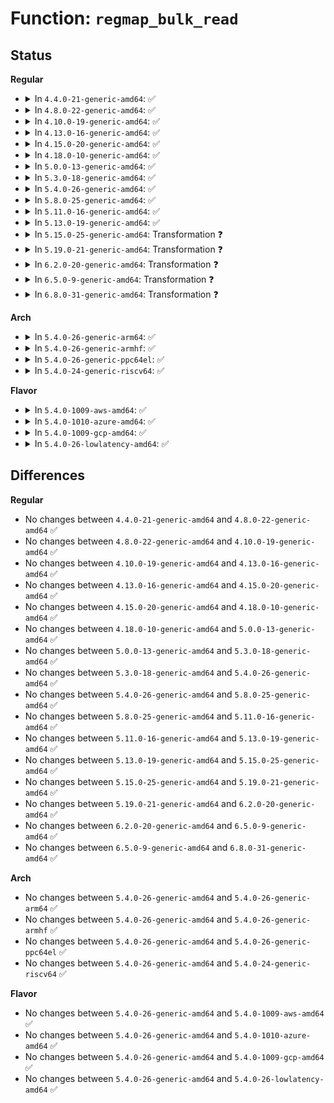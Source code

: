 # Function: <code>regmap_bulk_read</code>

## Status
<b>Regular</b>
<ul>
<li>
<details>
<summary>In <code>4.4.0-21-generic-amd64</code>: ✅</summary>

```c
int regmap_bulk_read(struct regmap * map, unsigned int reg, void * val, size_t val_count)
```

```json
{
  "name": "regmap_bulk_read",
  "collision_type": "Unique Global",
  "inline_type": "No",
  "funcs": [
    {
      "addr": 18446744071584504544,
      "name": "regmap_bulk_read",
      "external": true,
      "loc": "drivers/base/regmap/regmap.c:2410",
      "file": "drivers/base/regmap/regmap.c",
      "inline": "seen, unknown",
      "caller_inline": [],
      "caller_func": [
        "drivers/base/regmap/regmap-irq.c:regmap_irq_thread",
        "drivers/misc/bmp085.c:bmp085_update_raw_temperature",
        "drivers/misc/bmp085.c:show_pressure",
        "drivers/misc/bmp085.c:bmp085_probe",
        "drivers/misc/bmp085.c:bmp085_probe",
        "drivers/mfd/arizona-core.c:arizona_overclocked",
        "drivers/mfd/wm8400-core.c:wm8400_block_read",
        "drivers/mfd/wm831x-core.c:wm831x_bulk_read",
        "drivers/mfd/twl-core.c:twl_i2c_read",
        "drivers/mfd/lp8788.c:lp8788_read_multi_bytes",
        "drivers/mfd/tps6586x.c:tps6586x_i2c_probe"
      ]
    }
  ],
  "symbols": [
    {
      "addr": 18446744071584504544,
      "name": "regmap_bulk_read",
      "section": ".text",
      "bind": "STB_GLOBAL",
      "size": 727
    }
  ]
}
```
</details>
</li>
<li>
<details>
<summary>In <code>4.8.0-22-generic-amd64</code>: ✅</summary>

```c
int regmap_bulk_read(struct regmap * map, unsigned int reg, void * val, size_t val_count)
```

```json
{
  "name": "regmap_bulk_read",
  "collision_type": "Unique Global",
  "inline_type": "No",
  "funcs": [
    {
      "addr": 18446744071584851312,
      "name": "regmap_bulk_read",
      "external": true,
      "loc": "drivers/base/regmap/regmap.c:2510",
      "file": "drivers/base/regmap/regmap.c",
      "inline": "seen, unknown",
      "caller_inline": [],
      "caller_func": [
        "drivers/base/regmap/regmap-irq.c:regmap_irq_thread",
        "drivers/mfd/arizona-core.c:arizona_overclocked",
        "drivers/mfd/wm8400-core.c:wm8400_block_read",
        "drivers/mfd/wm831x-core.c:wm831x_bulk_read",
        "drivers/mfd/twl-core.c:twl_i2c_read",
        "drivers/mfd/lp8788.c:lp8788_read_multi_bytes",
        "drivers/mfd/tps6586x.c:tps6586x_i2c_probe"
      ]
    }
  ],
  "symbols": [
    {
      "addr": 18446744071584851312,
      "name": "regmap_bulk_read",
      "section": ".text",
      "bind": "STB_GLOBAL",
      "size": 761
    }
  ]
}
```
</details>
</li>
<li>
<details>
<summary>In <code>4.10.0-19-generic-amd64</code>: ✅</summary>

```c
int regmap_bulk_read(struct regmap * map, unsigned int reg, void * val, size_t val_count)
```

```json
{
  "name": "regmap_bulk_read",
  "collision_type": "Unique Global",
  "inline_type": "No",
  "funcs": [
    {
      "addr": 18446744071585044848,
      "name": "regmap_bulk_read",
      "external": true,
      "loc": "drivers/base/regmap/regmap.c:2548",
      "file": "drivers/base/regmap/regmap.c",
      "inline": "seen, unknown",
      "caller_inline": [],
      "caller_func": [
        "drivers/base/regmap/regmap-irq.c:regmap_irq_thread",
        "drivers/mfd/arizona-core.c:arizona_overclocked",
        "drivers/mfd/wm8400-core.c:wm8400_block_read",
        "drivers/mfd/wm831x-core.c:wm831x_bulk_read",
        "drivers/mfd/twl-core.c:twl_i2c_read",
        "drivers/mfd/lp8788.c:lp8788_read_multi_bytes",
        "drivers/mfd/tps6586x.c:tps6586x_i2c_probe"
      ]
    }
  ],
  "symbols": [
    {
      "addr": 18446744071585044848,
      "name": "regmap_bulk_read",
      "section": ".text",
      "bind": "STB_GLOBAL",
      "size": 761
    }
  ]
}
```
</details>
</li>
<li>
<details>
<summary>In <code>4.13.0-16-generic-amd64</code>: ✅</summary>

```c
int regmap_bulk_read(struct regmap * map, unsigned int reg, void * val, size_t val_count)
```

```json
{
  "name": "regmap_bulk_read",
  "collision_type": "Unique Global",
  "inline_type": "No",
  "funcs": [
    {
      "addr": 18446744071585129280,
      "name": "regmap_bulk_read",
      "external": true,
      "loc": "drivers/base/regmap/regmap.c:2553",
      "file": "drivers/base/regmap/regmap.c",
      "inline": "seen, unknown",
      "caller_inline": [],
      "caller_func": [
        "drivers/base/regmap/regmap-irq.c:regmap_irq_thread",
        "drivers/mfd/arizona-core.c:arizona_overclocked",
        "drivers/mfd/wm8400-core.c:wm8400_block_read",
        "drivers/mfd/wm831x-core.c:wm831x_bulk_read",
        "drivers/mfd/twl-core.c:twl_i2c_read",
        "drivers/mfd/lp8788.c:lp8788_read_multi_bytes",
        "drivers/mfd/tps6586x.c:tps6586x_i2c_probe"
      ]
    }
  ],
  "symbols": [
    {
      "addr": 18446744071585129280,
      "name": "regmap_bulk_read",
      "section": ".text",
      "bind": "STB_GLOBAL",
      "size": 761
    }
  ]
}
```
</details>
</li>
<li>
<details>
<summary>In <code>4.15.0-20-generic-amd64</code>: ✅</summary>

```c
int regmap_bulk_read(struct regmap * map, unsigned int reg, void * val, size_t val_count)
```

```json
{
  "name": "regmap_bulk_read",
  "collision_type": "Unique Global",
  "inline_type": "No",
  "funcs": [
    {
      "addr": 18446744071585555824,
      "name": "regmap_bulk_read",
      "external": true,
      "loc": "drivers/base/regmap/regmap.c:2632",
      "file": "drivers/base/regmap/regmap.c",
      "inline": "seen, unknown",
      "caller_inline": [],
      "caller_func": [
        "drivers/base/regmap/regmap-irq.c:regmap_irq_thread",
        "drivers/mfd/arizona-core.c:arizona_overclocked",
        "drivers/mfd/wm8400-core.c:wm8400_block_read",
        "drivers/mfd/wm831x-core.c:wm831x_bulk_read",
        "drivers/mfd/twl-core.c:twl_i2c_read",
        "drivers/mfd/lp8788.c:lp8788_read_multi_bytes",
        "drivers/mfd/tps6586x.c:tps6586x_i2c_probe"
      ]
    }
  ],
  "symbols": [
    {
      "addr": 18446744071585555824,
      "name": "regmap_bulk_read",
      "section": ".text",
      "bind": "STB_GLOBAL",
      "size": 770
    }
  ]
}
```
</details>
</li>
<li>
<details>
<summary>In <code>4.18.0-10-generic-amd64</code>: ✅</summary>

```c
int regmap_bulk_read(struct regmap * map, unsigned int reg, void * val, size_t val_count)
```

```json
{
  "name": "regmap_bulk_read",
  "collision_type": "Unique Global",
  "inline_type": "No",
  "funcs": [
    {
      "addr": 18446744071585802464,
      "name": "regmap_bulk_read",
      "external": true,
      "loc": "drivers/base/regmap/regmap.c:2635",
      "file": "drivers/base/regmap/regmap.c",
      "inline": "seen, unknown",
      "caller_inline": [],
      "caller_func": [
        "drivers/base/regmap/regmap-irq.c:regmap_irq_thread",
        "drivers/mfd/arizona-core.c:arizona_overclocked",
        "drivers/mfd/wm8400-core.c:wm8400_block_read",
        "drivers/mfd/wm831x-core.c:wm831x_bulk_read",
        "drivers/mfd/twl-core.c:twl_i2c_read",
        "drivers/mfd/lp8788.c:lp8788_read_multi_bytes",
        "drivers/mfd/tps6586x.c:tps6586x_i2c_probe"
      ]
    }
  ],
  "symbols": [
    {
      "addr": 18446744071585802464,
      "name": "regmap_bulk_read",
      "section": ".text",
      "bind": "STB_GLOBAL",
      "size": 507
    }
  ]
}
```
</details>
</li>
<li>
<details>
<summary>In <code>5.0.0-13-generic-amd64</code>: ✅</summary>

```c
int regmap_bulk_read(struct regmap * map, unsigned int reg, void * val, size_t val_count)
```

```json
{
  "name": "regmap_bulk_read",
  "collision_type": "Unique Global",
  "inline_type": "No",
  "funcs": [
    {
      "addr": 18446744071585935840,
      "name": "regmap_bulk_read",
      "external": true,
      "loc": "drivers/base/regmap/regmap.c:2795",
      "file": "drivers/base/regmap/regmap.c",
      "inline": "seen, unknown",
      "caller_inline": [],
      "caller_func": [
        "drivers/base/regmap/regmap-irq.c:regmap_irq_thread",
        "drivers/mfd/arizona-core.c:arizona_overclocked",
        "drivers/mfd/wm8400-core.c:wm8400_block_read",
        "drivers/mfd/wm831x-core.c:wm831x_bulk_read",
        "drivers/mfd/twl-core.c:twl_i2c_read",
        "drivers/mfd/lp8788.c:lp8788_read_multi_bytes",
        "drivers/mfd/tps6586x.c:tps6586x_i2c_probe"
      ]
    }
  ],
  "symbols": [
    {
      "addr": 18446744071585935840,
      "name": "regmap_bulk_read",
      "section": ".text",
      "bind": "STB_GLOBAL",
      "size": 507
    }
  ]
}
```
</details>
</li>
<li>
<details>
<summary>In <code>5.3.0-18-generic-amd64</code>: ✅</summary>

```c
int regmap_bulk_read(struct regmap * map, unsigned int reg, void * val, size_t val_count)
```

```json
{
  "name": "regmap_bulk_read",
  "collision_type": "Unique Global",
  "inline_type": "No",
  "funcs": [
    {
      "addr": 18446744071586177152,
      "name": "regmap_bulk_read",
      "external": true,
      "loc": "drivers/base/regmap/regmap.c:2792",
      "file": "drivers/base/regmap/regmap.c",
      "inline": "seen, unknown",
      "caller_inline": [],
      "caller_func": [
        "drivers/base/regmap/regmap-irq.c:regmap_irq_thread",
        "drivers/mfd/arizona-core.c:arizona_overclocked",
        "drivers/mfd/wm831x-core.c:wm831x_bulk_read",
        "drivers/mfd/twl-core.c:twl_i2c_read",
        "drivers/mfd/lp8788.c:lp8788_read_multi_bytes",
        "drivers/mfd/tps6586x.c:tps6586x_i2c_probe"
      ]
    }
  ],
  "symbols": [
    {
      "addr": 18446744071586177152,
      "name": "regmap_bulk_read",
      "section": ".text",
      "bind": "STB_GLOBAL",
      "size": 507
    }
  ]
}
```
</details>
</li>
<li>
<details>
<summary>In <code>5.4.0-26-generic-amd64</code>: ✅</summary>

```c
int regmap_bulk_read(struct regmap * map, unsigned int reg, void * val, size_t val_count)
```

```json
{
  "name": "regmap_bulk_read",
  "collision_type": "Unique Global",
  "inline_type": "No",
  "funcs": [
    {
      "addr": 18446744071586325664,
      "name": "regmap_bulk_read",
      "external": true,
      "loc": "drivers/base/regmap/regmap.c:2799",
      "file": "drivers/base/regmap/regmap.c",
      "inline": "seen, unknown",
      "caller_inline": [],
      "caller_func": [
        "drivers/base/regmap/regmap-irq.c:regmap_irq_thread",
        "drivers/mfd/arizona-core.c:arizona_overclocked",
        "drivers/mfd/wm831x-core.c:wm831x_bulk_read",
        "drivers/mfd/twl-core.c:twl_i2c_read",
        "drivers/mfd/lp8788.c:lp8788_read_multi_bytes",
        "drivers/mfd/tps6586x.c:tps6586x_i2c_probe"
      ]
    }
  ],
  "symbols": [
    {
      "addr": 18446744071586325664,
      "name": "regmap_bulk_read",
      "section": ".text",
      "bind": "STB_GLOBAL",
      "size": 507
    }
  ]
}
```
</details>
</li>
<li>
<details>
<summary>In <code>5.8.0-25-generic-amd64</code>: ✅</summary>

```c
int regmap_bulk_read(struct regmap * map, unsigned int reg, void * val, size_t val_count)
```

```json
{
  "name": "regmap_bulk_read",
  "collision_type": "Unique Global",
  "inline_type": "No",
  "funcs": [
    {
      "addr": 18446744071587095744,
      "name": "regmap_bulk_read",
      "external": true,
      "loc": "drivers/base/regmap/regmap.c:2794",
      "file": "drivers/base/regmap/regmap.c",
      "inline": "seen, unknown",
      "caller_inline": [],
      "caller_func": [
        "drivers/acpi/pmic/intel_pmic_xpower.c:intel_xpower_pmic_get_raw_temp",
        "drivers/acpi/pmic/intel_pmic_chtdc_ti.c:chtdc_ti_pmic_get_raw_temp",
        "drivers/base/regmap/regmap-irq.c:regmap_irq_thread",
        "drivers/mfd/arizona-core.c:arizona_overclocked",
        "drivers/mfd/wm831x-core.c:wm831x_bulk_read",
        "drivers/mfd/twl-core.c:twl_i2c_read",
        "drivers/mfd/lp8788.c:lp8788_read_multi_bytes",
        "drivers/mfd/tps6586x.c:tps6586x_irq_init",
        "drivers/mfd/tps6586x.c:tps6586x_irq"
      ]
    }
  ],
  "symbols": [
    {
      "addr": 18446744071587095744,
      "name": "regmap_bulk_read",
      "section": ".text",
      "bind": "STB_GLOBAL",
      "size": 560
    }
  ]
}
```
</details>
</li>
<li>
<details>
<summary>In <code>5.11.0-16-generic-amd64</code>: ✅</summary>

```c
int regmap_bulk_read(struct regmap * map, unsigned int reg, void * val, size_t val_count)
```

```json
{
  "name": "regmap_bulk_read",
  "collision_type": "Unique Global",
  "inline_type": "No",
  "funcs": [
    {
      "addr": 18446744071587181792,
      "name": "regmap_bulk_read",
      "external": true,
      "loc": "drivers/base/regmap/regmap.c:2951",
      "file": "drivers/base/regmap/regmap.c",
      "inline": "seen, unknown",
      "caller_inline": [],
      "caller_func": [
        "drivers/acpi/pmic/intel_pmic_xpower.c:intel_xpower_pmic_get_raw_temp",
        "drivers/acpi/pmic/intel_pmic_chtdc_ti.c:chtdc_ti_pmic_get_raw_temp",
        "drivers/base/regmap/regmap-irq.c:regmap_irq_thread",
        "drivers/mfd/arizona-core.c:arizona_overclocked",
        "drivers/mfd/wm831x-core.c:wm831x_bulk_read",
        "drivers/mfd/twl-core.c:twl_i2c_read",
        "drivers/mfd/lp8788.c:lp8788_read_multi_bytes",
        "drivers/mfd/tps6586x.c:tps6586x_irq_init",
        "drivers/mfd/tps6586x.c:tps6586x_irq"
      ]
    }
  ],
  "symbols": [
    {
      "addr": 18446744071587181792,
      "name": "regmap_bulk_read",
      "section": ".text",
      "bind": "STB_GLOBAL",
      "size": 560
    }
  ]
}
```
</details>
</li>
<li>
<details>
<summary>In <code>5.13.0-19-generic-amd64</code>: ✅</summary>

```c
int regmap_bulk_read(struct regmap * map, unsigned int reg, void * val, size_t val_count)
```

```json
{
  "name": "regmap_bulk_read",
  "collision_type": "Unique Global",
  "inline_type": "No",
  "funcs": [
    {
      "addr": 18446744071587069280,
      "name": "regmap_bulk_read",
      "external": true,
      "loc": "drivers/base/regmap/regmap.c:2951",
      "file": "drivers/base/regmap/regmap.c",
      "inline": "seen, unknown",
      "caller_inline": [],
      "caller_func": [
        "drivers/acpi/pmic/intel_pmic_xpower.c:intel_xpower_pmic_get_raw_temp",
        "drivers/acpi/pmic/intel_pmic_chtdc_ti.c:chtdc_ti_pmic_get_raw_temp",
        "drivers/base/regmap/regmap-irq.c:regmap_irq_thread",
        "drivers/mfd/arizona-core.c:arizona_overclocked",
        "drivers/mfd/wm831x-core.c:wm831x_bulk_read",
        "drivers/mfd/twl-core.c:twl_i2c_read",
        "drivers/mfd/lp8788.c:lp8788_read_multi_bytes",
        "drivers/mfd/tps6586x.c:tps6586x_i2c_probe",
        "drivers/mfd/tps6586x.c:tps6586x_irq"
      ]
    }
  ],
  "symbols": [
    {
      "addr": 18446744071587069280,
      "name": "regmap_bulk_read",
      "section": ".text",
      "bind": "STB_GLOBAL",
      "size": 560
    }
  ]
}
```
</details>
</li>
<li>
<details>
<summary>In <code>5.15.0-25-generic-amd64</code>: Transformation ❓</summary>

```c
int regmap_bulk_read(struct regmap * map, unsigned int reg, void * val, size_t val_count)
```

```json
{
  "name": "regmap_bulk_read",
  "collision_type": "Unique Global",
  "inline_type": "No",
  "funcs": [
    {
      "addr": 0,
      "name": "regmap_bulk_read",
      "external": true,
      "loc": "drivers/base/regmap/regmap.c:2992",
      "file": "drivers/base/regmap/regmap.c",
      "inline": "seen, unknown",
      "caller_inline": [],
      "caller_func": [
        "drivers/acpi/pmic/intel_pmic_xpower.c:intel_xpower_pmic_get_raw_temp",
        "drivers/acpi/pmic/intel_pmic_chtdc_ti.c:chtdc_ti_pmic_get_raw_temp",
        "drivers/base/regmap/regmap-irq.c:regmap_irq_thread",
        "drivers/mfd/wm831x-core.c:wm831x_bulk_read",
        "drivers/mfd/twl-core.c:twl_i2c_read",
        "drivers/mfd/lp8788.c:lp8788_read_multi_bytes",
        "drivers/mfd/tps6586x.c:tps6586x_i2c_probe",
        "drivers/mfd/tps6586x.c:tps6586x_irq"
      ]
    }
  ],
  "symbols": [
    {
      "addr": 18446744071592495977,
      "name": "regmap_bulk_read.cold",
      "section": ".text",
      "bind": "STB_LOCAL",
      "size": 66
    },
    {
      "addr": 18446744071587640384,
      "name": "regmap_bulk_read",
      "section": ".text",
      "bind": "STB_GLOBAL",
      "size": 586
    }
  ]
}
```
</details>
</li>
<li>
<details>
<summary>In <code>5.19.0-21-generic-amd64</code>: Transformation ❓</summary>

```c
int regmap_bulk_read(struct regmap * map, unsigned int reg, void * val, size_t val_count)
```

```json
{
  "name": "regmap_bulk_read",
  "collision_type": "Unique Global",
  "inline_type": "No",
  "funcs": [
    {
      "addr": 0,
      "name": "regmap_bulk_read",
      "external": true,
      "loc": "drivers/base/regmap/regmap.c:3009",
      "file": "drivers/base/regmap/regmap.c",
      "inline": "seen, unknown",
      "caller_inline": [],
      "caller_func": [
        "drivers/acpi/pmic/intel_pmic_xpower.c:intel_xpower_pmic_get_raw_temp",
        "drivers/acpi/pmic/intel_pmic_chtdc_ti.c:chtdc_ti_pmic_get_raw_temp",
        "drivers/base/regmap/regmap-irq.c:regmap_irq_thread",
        "drivers/mfd/wm831x-core.c:wm831x_bulk_read",
        "drivers/mfd/twl-core.c:twl_i2c_read",
        "drivers/mfd/lp8788.c:lp8788_read_multi_bytes",
        "drivers/mfd/tps6586x.c:tps6586x_i2c_probe",
        "drivers/mfd/tps6586x.c:tps6586x_irq"
      ]
    }
  ],
  "symbols": [
    {
      "addr": 18446744071594366327,
      "name": "regmap_bulk_read.cold",
      "section": ".text",
      "bind": "STB_LOCAL",
      "size": 63
    },
    {
      "addr": 18446744071588984144,
      "name": "regmap_bulk_read",
      "section": ".text",
      "bind": "STB_GLOBAL",
      "size": 662
    }
  ]
}
```
</details>
</li>
<li>
<details>
<summary>In <code>6.2.0-20-generic-amd64</code>: Transformation ❓</summary>

```c
int regmap_bulk_read(struct regmap * map, unsigned int reg, void * val, size_t val_count)
```

```json
{
  "name": "regmap_bulk_read",
  "collision_type": "Unique Global",
  "inline_type": "No",
  "funcs": [
    {
      "addr": 0,
      "name": "regmap_bulk_read",
      "external": true,
      "loc": "drivers/base/regmap/regmap.c:3158",
      "file": "drivers/base/regmap/regmap.c",
      "inline": "seen, unknown",
      "caller_inline": [],
      "caller_func": [
        "drivers/acpi/pmic/intel_pmic_xpower.c:intel_xpower_pmic_get_raw_temp",
        "drivers/acpi/pmic/intel_pmic_chtdc_ti.c:chtdc_ti_pmic_get_raw_temp",
        "drivers/base/regmap/regmap-irq.c:regmap_irq_thread",
        "drivers/mfd/wm831x-core.c:wm831x_bulk_read",
        "drivers/mfd/twl-core.c:twl_i2c_read",
        "drivers/mfd/lp8788.c:lp8788_read_multi_bytes",
        "drivers/mfd/tps6586x.c:tps6586x_irq_init",
        "drivers/mfd/tps6586x.c:tps6586x_irq"
      ]
    }
  ],
  "symbols": [
    {
      "addr": 18446744071596249707,
      "name": "regmap_bulk_read.cold",
      "section": ".text",
      "bind": "STB_LOCAL",
      "size": 65
    },
    {
      "addr": 18446744071590504928,
      "name": "regmap_bulk_read",
      "section": ".text",
      "bind": "STB_GLOBAL",
      "size": 774
    }
  ]
}
```
</details>
</li>
<li>
<details>
<summary>In <code>6.5.0-9-generic-amd64</code>: Transformation ❓</summary>

```c
int regmap_bulk_read(struct regmap * map, unsigned int reg, void * val, size_t val_count)
```

```json
{
  "name": "regmap_bulk_read",
  "collision_type": "Unique Global",
  "inline_type": "No",
  "funcs": [
    {
      "addr": 0,
      "name": "regmap_bulk_read",
      "external": true,
      "loc": "drivers/base/regmap/regmap.c:3188",
      "file": "drivers/base/regmap/regmap.c",
      "inline": "seen, unknown",
      "caller_inline": [],
      "caller_func": [
        "drivers/acpi/pmic/intel_pmic_xpower.c:intel_xpower_pmic_get_raw_temp",
        "drivers/acpi/pmic/intel_pmic_chtdc_ti.c:chtdc_ti_pmic_get_raw_temp",
        "drivers/base/regmap/regmap-irq.c:regmap_irq_thread",
        "drivers/mfd/wm831x-core.c:wm831x_bulk_read",
        "drivers/mfd/twl-core.c:twl_i2c_read",
        "drivers/mfd/lp8788.c:lp8788_read_multi_bytes",
        "drivers/mfd/tps6586x.c:tps6586x_irq_init",
        "drivers/mfd/tps6586x.c:tps6586x_irq"
      ]
    }
  ],
  "symbols": [
    {
      "addr": 18446744071596778269,
      "name": "regmap_bulk_read.cold",
      "section": ".text",
      "bind": "STB_LOCAL",
      "size": 65
    },
    {
      "addr": 18446744071590829104,
      "name": "regmap_bulk_read",
      "section": ".text",
      "bind": "STB_GLOBAL",
      "size": 699
    }
  ]
}
```
</details>
</li>
<li>
<details>
<summary>In <code>6.8.0-31-generic-amd64</code>: Transformation ❓</summary>

```c
int regmap_bulk_read(struct regmap * map, unsigned int reg, void * val, size_t val_count)
```

```json
{
  "name": "regmap_bulk_read",
  "collision_type": "Unique Global",
  "inline_type": "No",
  "funcs": [
    {
      "addr": 0,
      "name": "regmap_bulk_read",
      "external": true,
      "loc": "drivers/base/regmap/regmap.c:3076",
      "file": "drivers/base/regmap/regmap.c",
      "inline": "seen, unknown",
      "caller_inline": [],
      "caller_func": [
        "drivers/acpi/pmic/intel_pmic_xpower.c:intel_xpower_pmic_get_raw_temp",
        "drivers/acpi/pmic/intel_pmic_chtdc_ti.c:chtdc_ti_pmic_get_raw_temp",
        "drivers/base/regmap/regmap-irq.c:regmap_irq_thread",
        "drivers/mfd/wm831x-core.c:wm831x_bulk_read",
        "drivers/mfd/twl-core.c:twl_i2c_read",
        "drivers/mfd/lp8788.c:lp8788_read_multi_bytes",
        "drivers/mfd/tps6586x.c:tps6586x_irq_init",
        "drivers/mfd/tps6586x.c:tps6586x_irq"
      ]
    }
  ],
  "symbols": [
    {
      "addr": 18446744071597687204,
      "name": "regmap_bulk_read.cold",
      "section": ".text",
      "bind": "STB_LOCAL",
      "size": 65
    },
    {
      "addr": 18446744071591172160,
      "name": "regmap_bulk_read",
      "section": ".text",
      "bind": "STB_GLOBAL",
      "size": 677
    }
  ]
}
```
</details>
</li>
</ul>
<b>Arch</b>
<ul>
<li>
<details>
<summary>In <code>5.4.0-26-generic-arm64</code>: ✅</summary>

```c
int regmap_bulk_read(struct regmap * map, unsigned int reg, void * val, size_t val_count)
```

```json
{
  "name": "regmap_bulk_read",
  "collision_type": "Unique Global",
  "inline_type": "No",
  "funcs": [
    {
      "addr": 18446603336499162448,
      "name": "regmap_bulk_read",
      "external": true,
      "loc": "drivers/base/regmap/regmap.c:2799",
      "file": "drivers/base/regmap/regmap.c",
      "inline": "seen, unknown",
      "caller_inline": [],
      "caller_func": [
        "drivers/base/regmap/regmap-irq.c:regmap_irq_thread",
        "drivers/mfd/arizona-core.c:arizona_overclocked",
        "drivers/mfd/wm831x-core.c:wm831x_bulk_read",
        "drivers/mfd/twl-core.c:twl_i2c_read",
        "drivers/mfd/lp8788.c:lp8788_read_multi_bytes",
        "drivers/mfd/tps6586x.c:tps6586x_i2c_probe"
      ]
    }
  ],
  "symbols": [
    {
      "addr": 18446603336499162448,
      "name": "regmap_bulk_read",
      "section": ".text",
      "bind": "STB_GLOBAL",
      "size": 544
    }
  ]
}
```
</details>
</li>
<li>
<details>
<summary>In <code>5.4.0-26-generic-armhf</code>: ✅</summary>

```c
int regmap_bulk_read(struct regmap * map, unsigned int reg, void * val, size_t val_count)
```

```json
{
  "name": "regmap_bulk_read",
  "collision_type": "Unique Global",
  "inline_type": "No",
  "funcs": [
    {
      "addr": 3231698112,
      "name": "regmap_bulk_read",
      "external": true,
      "loc": "drivers/base/regmap/regmap.c:2799",
      "file": "drivers/base/regmap/regmap.c",
      "inline": "seen, unknown",
      "caller_inline": [],
      "caller_func": [
        "drivers/pinctrl/uniphier/pinctrl-uniphier-core.c:uniphier_pinctrl_suspend",
        "drivers/base/regmap/regmap-irq.c:regmap_irq_thread",
        "drivers/mfd/arizona-core.c:arizona_overclocked",
        "drivers/mfd/wm831x-core.c:wm831x_bulk_read",
        "drivers/mfd/twl-core.c:twl_i2c_read",
        "drivers/mfd/lp8788.c:lp8788_read_multi_bytes",
        "drivers/mfd/tps6586x.c:tps6586x_i2c_probe"
      ]
    }
  ],
  "symbols": [
    {
      "addr": 3231698112,
      "name": "regmap_bulk_read",
      "section": ".text",
      "bind": "STB_GLOBAL",
      "size": 428
    }
  ]
}
```
</details>
</li>
<li>
<details>
<summary>In <code>5.4.0-26-generic-ppc64el</code>: ✅</summary>

```c
int regmap_bulk_read(struct regmap * map, unsigned int reg, void * val, size_t val_count)
```

```json
{
  "name": "regmap_bulk_read",
  "collision_type": "Unique Global",
  "inline_type": "No",
  "funcs": [
    {
      "addr": 13835058055292361232,
      "name": "regmap_bulk_read",
      "external": true,
      "loc": "drivers/base/regmap/regmap.c:2799",
      "file": "drivers/base/regmap/regmap.c",
      "inline": "seen, unknown",
      "caller_inline": [],
      "caller_func": [
        "drivers/base/regmap/regmap-irq.c:regmap_irq_thread",
        "drivers/mfd/arizona-core.c:arizona_overclocked",
        "drivers/mfd/wm831x-core.c:wm831x_bulk_read",
        "drivers/mfd/twl-core.c:twl_i2c_read",
        "drivers/mfd/lp8788.c:lp8788_read_multi_bytes",
        "drivers/mfd/tps6586x.c:tps6586x_i2c_probe"
      ]
    }
  ],
  "symbols": [
    {
      "addr": 13835058055292361232,
      "name": "regmap_bulk_read",
      "section": ".text",
      "bind": "STB_GLOBAL",
      "size": 696
    }
  ]
}
```
</details>
</li>
<li>
<details>
<summary>In <code>5.4.0-24-generic-riscv64</code>: ✅</summary>

```c
int regmap_bulk_read(struct regmap * map, unsigned int reg, void * val, size_t val_count)
```

```json
{
  "name": "regmap_bulk_read",
  "collision_type": "Unique Global",
  "inline_type": "No",
  "funcs": [
    {
      "addr": 18446743936276461664,
      "name": "regmap_bulk_read",
      "external": true,
      "loc": "drivers/base/regmap/regmap.c:2799",
      "file": "drivers/base/regmap/regmap.c",
      "inline": "seen, unknown",
      "caller_inline": [],
      "caller_func": [
        "drivers/base/regmap/regmap-irq.c:regmap_irq_thread",
        "drivers/mfd/arizona-core.c:arizona_overclocked",
        "drivers/mfd/wm831x-core.c:wm831x_bulk_read",
        "drivers/mfd/twl-core.c:twl_i2c_read",
        "drivers/mfd/lp8788.c:lp8788_read_multi_bytes",
        "drivers/mfd/tps6586x.c:tps6586x_i2c_probe",
        "drivers/mfd/tps6586x.c:tps6586x_irq"
      ]
    }
  ],
  "symbols": [
    {
      "addr": 18446743936276461664,
      "name": "regmap_bulk_read",
      "section": ".text",
      "bind": "STB_GLOBAL",
      "size": 390
    }
  ]
}
```
</details>
</li>
</ul>
<b>Flavor</b>
<ul>
<li>
<details>
<summary>In <code>5.4.0-1009-aws-amd64</code>: ✅</summary>

```c
int regmap_bulk_read(struct regmap * map, unsigned int reg, void * val, size_t val_count)
```

```json
{
  "name": "regmap_bulk_read",
  "collision_type": "Unique Global",
  "inline_type": "No",
  "funcs": [
    {
      "addr": 18446744071586088912,
      "name": "regmap_bulk_read",
      "external": true,
      "loc": "drivers/base/regmap/regmap.c:2799",
      "file": "drivers/base/regmap/regmap.c",
      "inline": "seen, unknown",
      "caller_inline": [],
      "caller_func": [
        "drivers/base/regmap/regmap-irq.c:regmap_irq_thread",
        "drivers/mfd/arizona-core.c:arizona_overclocked",
        "drivers/mfd/wm831x-core.c:wm831x_bulk_read"
      ]
    }
  ],
  "symbols": [
    {
      "addr": 18446744071586088912,
      "name": "regmap_bulk_read",
      "section": ".text",
      "bind": "STB_GLOBAL",
      "size": 507
    }
  ]
}
```
</details>
</li>
<li>
<details>
<summary>In <code>5.4.0-1010-azure-amd64</code>: ✅</summary>

```c
int regmap_bulk_read(struct regmap * map, unsigned int reg, void * val, size_t val_count)
```

```json
{
  "name": "regmap_bulk_read",
  "collision_type": "Unique Global",
  "inline_type": "No",
  "funcs": [
    {
      "addr": 18446744071585934864,
      "name": "regmap_bulk_read",
      "external": true,
      "loc": "drivers/base/regmap/regmap.c:2799",
      "file": "drivers/base/regmap/regmap.c",
      "inline": "seen, unknown",
      "caller_inline": [],
      "caller_func": [
        "drivers/base/regmap/regmap-irq.c:regmap_irq_thread",
        "drivers/mfd/arizona-core.c:arizona_overclocked",
        "drivers/mfd/wm831x-core.c:wm831x_bulk_read"
      ]
    }
  ],
  "symbols": [
    {
      "addr": 18446744071585934864,
      "name": "regmap_bulk_read",
      "section": ".text",
      "bind": "STB_GLOBAL",
      "size": 507
    }
  ]
}
```
</details>
</li>
<li>
<details>
<summary>In <code>5.4.0-1009-gcp-amd64</code>: ✅</summary>

```c
int regmap_bulk_read(struct regmap * map, unsigned int reg, void * val, size_t val_count)
```

```json
{
  "name": "regmap_bulk_read",
  "collision_type": "Unique Global",
  "inline_type": "No",
  "funcs": [
    {
      "addr": 18446744071586273632,
      "name": "regmap_bulk_read",
      "external": true,
      "loc": "drivers/base/regmap/regmap.c:2799",
      "file": "drivers/base/regmap/regmap.c",
      "inline": "seen, unknown",
      "caller_inline": [],
      "caller_func": [
        "drivers/base/regmap/regmap-irq.c:regmap_irq_thread",
        "drivers/mfd/arizona-core.c:arizona_overclocked",
        "drivers/mfd/wm831x-core.c:wm831x_bulk_read",
        "drivers/mfd/twl-core.c:twl_i2c_read",
        "drivers/mfd/lp8788.c:lp8788_read_multi_bytes",
        "drivers/mfd/tps6586x.c:tps6586x_i2c_probe"
      ]
    }
  ],
  "symbols": [
    {
      "addr": 18446744071586273632,
      "name": "regmap_bulk_read",
      "section": ".text",
      "bind": "STB_GLOBAL",
      "size": 507
    }
  ]
}
```
</details>
</li>
<li>
<details>
<summary>In <code>5.4.0-26-lowlatency-amd64</code>: ✅</summary>

```c
int regmap_bulk_read(struct regmap * map, unsigned int reg, void * val, size_t val_count)
```

```json
{
  "name": "regmap_bulk_read",
  "collision_type": "Unique Global",
  "inline_type": "No",
  "funcs": [
    {
      "addr": 18446744071586384896,
      "name": "regmap_bulk_read",
      "external": true,
      "loc": "drivers/base/regmap/regmap.c:2799",
      "file": "drivers/base/regmap/regmap.c",
      "inline": "seen, unknown",
      "caller_inline": [],
      "caller_func": [
        "drivers/base/regmap/regmap-irq.c:regmap_irq_thread",
        "drivers/mfd/arizona-core.c:arizona_overclocked",
        "drivers/mfd/wm831x-core.c:wm831x_bulk_read",
        "drivers/mfd/twl-core.c:twl_i2c_read",
        "drivers/mfd/lp8788.c:lp8788_read_multi_bytes",
        "drivers/mfd/tps6586x.c:tps6586x_i2c_probe"
      ]
    }
  ],
  "symbols": [
    {
      "addr": 18446744071586384896,
      "name": "regmap_bulk_read",
      "section": ".text",
      "bind": "STB_GLOBAL",
      "size": 507
    }
  ]
}
```
</details>
</li>
</ul>

## Differences
<b>Regular</b>
<ul>
<li>
No changes between <code>4.4.0-21-generic-amd64</code> and <code>4.8.0-22-generic-amd64</code> ✅
</li>
<li>
No changes between <code>4.8.0-22-generic-amd64</code> and <code>4.10.0-19-generic-amd64</code> ✅
</li>
<li>
No changes between <code>4.10.0-19-generic-amd64</code> and <code>4.13.0-16-generic-amd64</code> ✅
</li>
<li>
No changes between <code>4.13.0-16-generic-amd64</code> and <code>4.15.0-20-generic-amd64</code> ✅
</li>
<li>
No changes between <code>4.15.0-20-generic-amd64</code> and <code>4.18.0-10-generic-amd64</code> ✅
</li>
<li>
No changes between <code>4.18.0-10-generic-amd64</code> and <code>5.0.0-13-generic-amd64</code> ✅
</li>
<li>
No changes between <code>5.0.0-13-generic-amd64</code> and <code>5.3.0-18-generic-amd64</code> ✅
</li>
<li>
No changes between <code>5.3.0-18-generic-amd64</code> and <code>5.4.0-26-generic-amd64</code> ✅
</li>
<li>
No changes between <code>5.4.0-26-generic-amd64</code> and <code>5.8.0-25-generic-amd64</code> ✅
</li>
<li>
No changes between <code>5.8.0-25-generic-amd64</code> and <code>5.11.0-16-generic-amd64</code> ✅
</li>
<li>
No changes between <code>5.11.0-16-generic-amd64</code> and <code>5.13.0-19-generic-amd64</code> ✅
</li>
<li>
No changes between <code>5.13.0-19-generic-amd64</code> and <code>5.15.0-25-generic-amd64</code> ✅
</li>
<li>
No changes between <code>5.15.0-25-generic-amd64</code> and <code>5.19.0-21-generic-amd64</code> ✅
</li>
<li>
No changes between <code>5.19.0-21-generic-amd64</code> and <code>6.2.0-20-generic-amd64</code> ✅
</li>
<li>
No changes between <code>6.2.0-20-generic-amd64</code> and <code>6.5.0-9-generic-amd64</code> ✅
</li>
<li>
No changes between <code>6.5.0-9-generic-amd64</code> and <code>6.8.0-31-generic-amd64</code> ✅
</li>
</ul>
<b>Arch</b>
<ul>
<li>
No changes between <code>5.4.0-26-generic-amd64</code> and <code>5.4.0-26-generic-arm64</code> ✅
</li>
<li>
No changes between <code>5.4.0-26-generic-amd64</code> and <code>5.4.0-26-generic-armhf</code> ✅
</li>
<li>
No changes between <code>5.4.0-26-generic-amd64</code> and <code>5.4.0-26-generic-ppc64el</code> ✅
</li>
<li>
No changes between <code>5.4.0-26-generic-amd64</code> and <code>5.4.0-24-generic-riscv64</code> ✅
</li>
</ul>
<b>Flavor</b>
<ul>
<li>
No changes between <code>5.4.0-26-generic-amd64</code> and <code>5.4.0-1009-aws-amd64</code> ✅
</li>
<li>
No changes between <code>5.4.0-26-generic-amd64</code> and <code>5.4.0-1010-azure-amd64</code> ✅
</li>
<li>
No changes between <code>5.4.0-26-generic-amd64</code> and <code>5.4.0-1009-gcp-amd64</code> ✅
</li>
<li>
No changes between <code>5.4.0-26-generic-amd64</code> and <code>5.4.0-26-lowlatency-amd64</code> ✅
</li>
</ul>
